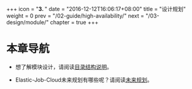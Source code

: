 +++
icon = "<b>3. </b>"
date = "2016-12-12T16:06:17+08:00"
title = "设计规划"
weight = 0
prev = "/02-guide/high-availability/"
next = "/03-design/module/"
chapter = true
+++

# 本章导航

 - 想了解模块设计，请阅读[目录结构说明](/03-design/module/)。
 
 - Elastic-Job-Cloud未来规划有哪些呢？请阅读[未来规划](/03-design/roadmap/)。